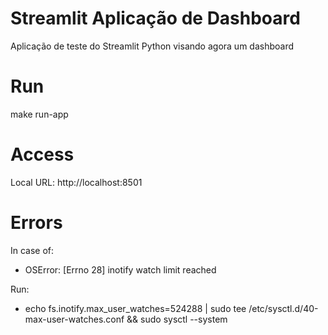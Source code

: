 # Streamlit Aplicação de Dashboard
Aplicação de teste do Streamlit Python visando agora um dashboard


# Run 

  make run-app

# Access

  Local URL: http://localhost:8501


# Errors

In case of:

* OSError: [Errno 28] inotify watch limit reached

Run:
* echo fs.inotify.max_user_watches=524288 | sudo tee /etc/sysctl.d/40-max-user-watches.conf && sudo sysctl --system